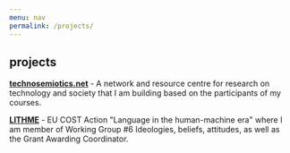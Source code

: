 ```yaml
---
menu: nav
permalink: /projects/
---
```


## projects


[**technosemiotics.net**](https://technosemiotics.net/) - A network and resource centre for research on technology and society that I am building based on the participants of my courses. 



[**LITHME**](https://lithme.eu/) - EU COST Action "Language in the human-machine era" where I am member of Working Group #6 Ideologies, beliefs, attitudes, as well as the Grant Awarding Coordinator.


